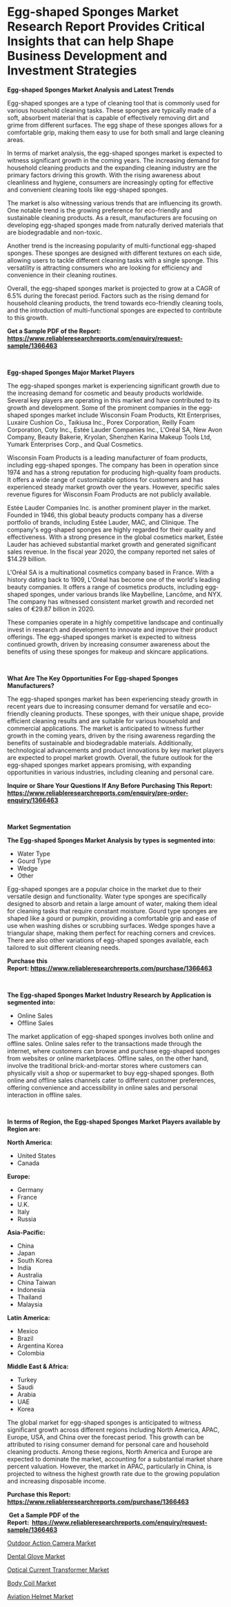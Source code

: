 <p><h1>Egg-shaped Sponges Market Research Report Provides Critical Insights that can help Shape Business Development and Investment Strategies</h1></p><p><strong>Egg-shaped Sponges Market Analysis and Latest Trends</strong></p>
<p><p>Egg-shaped sponges are a type of cleaning tool that is commonly used for various household cleaning tasks. These sponges are typically made of a soft, absorbent material that is capable of effectively removing dirt and grime from different surfaces. The egg shape of these sponges allows for a comfortable grip, making them easy to use for both small and large cleaning areas.</p><p>In terms of market analysis, the egg-shaped sponges market is expected to witness significant growth in the coming years. The increasing demand for household cleaning products and the expanding cleaning industry are the primary factors driving this growth. With the rising awareness about cleanliness and hygiene, consumers are increasingly opting for effective and convenient cleaning tools like egg-shaped sponges.</p><p>The market is also witnessing various trends that are influencing its growth. One notable trend is the growing preference for eco-friendly and sustainable cleaning products. As a result, manufacturers are focusing on developing egg-shaped sponges made from naturally derived materials that are biodegradable and non-toxic.</p><p>Another trend is the increasing popularity of multi-functional egg-shaped sponges. These sponges are designed with different textures on each side, allowing users to tackle different cleaning tasks with a single sponge. This versatility is attracting consumers who are looking for efficiency and convenience in their cleaning routines.</p><p>Overall, the egg-shaped sponges market is projected to grow at a CAGR of 6.5% during the forecast period. Factors such as the rising demand for household cleaning products, the trend towards eco-friendly cleaning tools, and the introduction of multi-functional sponges are expected to contribute to this growth.</p></p>
<p><strong>Get a Sample PDF of the Report:&nbsp; <a href="https://www.reliableresearchreports.com/enquiry/request-sample/1366463">https://www.reliableresearchreports.com/enquiry/request-sample/1366463</a></strong></p>
<p>&nbsp;</p>
<p><strong>Egg-shaped Sponges Major Market Players</strong></p>
<p><p>The egg-shaped sponges market is experiencing significant growth due to the increasing demand for cosmetic and beauty products worldwide. Several key players are operating in this market and have contributed to its growth and development. Some of the prominent companies in the egg-shaped sponges market include Wisconsin Foam Products, Ktt Enterprises, Luxaire Cushion Co., Taikiusa Inc., Porex Corporation, Reilly Foam Corporation, Coty Inc., Estée Lauder Companies Inc., L'Oréal SA, New Avon Company, Beauty Bakerie, Kryolan, Shenzhen Karina Makeup Tools Ltd, Yumark Enterprises Corp., and Qual Cosmetics.</p><p>Wisconsin Foam Products is a leading manufacturer of foam products, including egg-shaped sponges. The company has been in operation since 1974 and has a strong reputation for producing high-quality foam products. It offers a wide range of customizable options for customers and has experienced steady market growth over the years. However, specific sales revenue figures for Wisconsin Foam Products are not publicly available.</p><p>Estée Lauder Companies Inc. is another prominent player in the market. Founded in 1946, this global beauty products company has a diverse portfolio of brands, including Estée Lauder, MAC, and Clinique. The company's egg-shaped sponges are highly regarded for their quality and effectiveness. With a strong presence in the global cosmetics market, Estée Lauder has achieved substantial market growth and generated significant sales revenue. In the fiscal year 2020, the company reported net sales of $14.29 billion.</p><p>L'Oréal SA is a multinational cosmetics company based in France. With a history dating back to 1909, L'Oréal has become one of the world's leading beauty companies. It offers a range of cosmetics products, including egg-shaped sponges, under various brands like Maybelline, Lancôme, and NYX. The company has witnessed consistent market growth and recorded net sales of €29.87 billion in 2020.</p><p>These companies operate in a highly competitive landscape and continually invest in research and development to innovate and improve their product offerings. The egg-shaped sponges market is expected to witness continued growth, driven by increasing consumer awareness about the benefits of using these sponges for makeup and skincare applications.</p></p>
<p>&nbsp;</p>
<p><strong>What Are The Key Opportunities For Egg-shaped Sponges Manufacturers?</strong></p>
<p><p>The egg-shaped sponges market has been experiencing steady growth in recent years due to increasing consumer demand for versatile and eco-friendly cleaning products. These sponges, with their unique shape, provide efficient cleaning results and are suitable for various household and commercial applications. The market is anticipated to witness further growth in the coming years, driven by the rising awareness regarding the benefits of sustainable and biodegradable materials. Additionally, technological advancements and product innovations by key market players are expected to propel market growth. Overall, the future outlook for the egg-shaped sponges market appears promising, with expanding opportunities in various industries, including cleaning and personal care.</p></p>
<p><strong>Inquire or Share Your Questions If Any Before Purchasing This Report: <a href="https://www.reliableresearchreports.com/enquiry/pre-order-enquiry/1366463">https://www.reliableresearchreports.com/enquiry/pre-order-enquiry/1366463</a></strong></p>
<p>&nbsp;</p>
<p><strong>Market Segmentation</strong></p>
<p><strong>The Egg-shaped Sponges Market Analysis by types is segmented into:</strong></p>
<p><ul><li>Water Type</li><li>Gourd Type</li><li>Wedge</li><li>Other</li></ul></p>
<p><p>Egg-shaped sponges are a popular choice in the market due to their versatile design and functionality. Water type sponges are specifically designed to absorb and retain a large amount of water, making them ideal for cleaning tasks that require constant moisture. Gourd type sponges are shaped like a gourd or pumpkin, providing a comfortable grip and ease of use when washing dishes or scrubbing surfaces. Wedge sponges have a triangular shape, making them perfect for reaching corners and crevices. There are also other variations of egg-shaped sponges available, each tailored to suit different cleaning needs.</p></p>
<p><strong>Purchase this Report:&nbsp;<a href="https://www.reliableresearchreports.com/purchase/1366463">https://www.reliableresearchreports.com/purchase/1366463</a></strong></p>
<p>&nbsp;</p>
<p><strong>The Egg-shaped Sponges Market Industry Research by Application is segmented into:</strong></p>
<p><ul><li>Online Sales</li><li>Offline Sales</li></ul></p>
<p><p>The market application of egg-shaped sponges involves both online and offline sales. Online sales refer to the transactions made through the internet, where customers can browse and purchase egg-shaped sponges from websites or online marketplaces. Offline sales, on the other hand, involve the traditional brick-and-mortar stores where customers can physically visit a shop or supermarket to buy egg-shaped sponges. Both online and offline sales channels cater to different customer preferences, offering convenience and accessibility in online sales and personal interaction in offline sales.</p></p>
<p>&nbsp;</p>
<p><strong>In terms of Region, the Egg-shaped Sponges Market Players available by Region are:</strong></p>
<p>
    <p> <strong> North America: </strong>
        <ul>
            <li>United States</li>
            <li>Canada</li>
        </ul>
        </p> 
    <p> <strong> Europe: </strong>
        <ul>
            <li>Germany</li>
            <li>France</li>
            <li>U.K.</li>
            <li>Italy</li>
            <li>Russia</li>
        </ul>
        </p> 
    <p> <strong> Asia-Pacific: </strong>
        <ul>
            <li>China</li>
            <li>Japan</li>
            <li>South Korea</li>
            <li>India</li>
            <li>Australia</li>
            <li>China Taiwan</li>
            <li>Indonesia</li>
            <li>Thailand</li>
            <li>Malaysia</li>
        </ul>
        </p> 
    <p> <strong> Latin America: </strong>
        <ul>
            <li>Mexico</li>
            <li>Brazil</li>
            <li>Argentina Korea</li>
            <li>Colombia</li>
        </ul>
        </p> 
    <p> <strong> Middle East & Africa: </strong>
        <ul>
            <li>Turkey</li>
            <li>Saudi</li>
            <li>Arabia</li>
            <li>UAE</li>
            <li>Korea</li>
        </ul>
    </p>
    </p>
<p><p>The global market for egg-shaped sponges is anticipated to witness significant growth across different regions including North America, APAC, Europe, USA, and China over the forecast period. This growth can be attributed to rising consumer demand for personal care and household cleaning products. Among these regions, North America and Europe are expected to dominate the market, accounting for a substantial market share percent valuation. However, the market in APAC, particularly in China, is projected to witness the highest growth rate due to the growing population and increasing disposable income.</p></p>
<p><strong>Purchase this Report: <a href="https://www.reliableresearchreports.com/purchase/1366463">https://www.reliableresearchreports.com/purchase/1366463</a></strong></p>
<p>&nbsp;<strong>Get a Sample PDF of the Report:&nbsp;&nbsp;<a href="https://www.reliableresearchreports.com/enquiry/request-sample/1366463">https://www.reliableresearchreports.com/enquiry/request-sample/1366463</a></strong></p>
<p><strong></strong></p>
<p><p><a href="https://www.linkedin.com/pulse/outdoor-action-camera-market-size-share-global-mar-esteem-research-mrmqc/">Outdoor Action Camera Market</a></p><p><a href="https://medium.com/@rahul.reportprime/dental-glove-market-size-cagr-trends-2024-2030-5dddf0a36074">Dental Glove Market</a></p><p><a href="https://www.linkedin.com/pulse/optical-current-transformer-market-size-share-global-analysis-be5ie/">Optical Current Transformer Market</a></p><p><a href="https://medium.com/@charvi.reportprime/body-coil-market-size-cagr-trends-2024-2030-7cbcde9e7273">Body Coil Market</a></p><p><a href="https://www.linkedin.com/pulse/aviation-helmet-market-research-report-provides-thorough-c4fte/">Aviation Helmet Market</a></p></p>